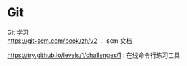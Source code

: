 # Git
Git    学习 <br>
https://git-scm.com/book/zh/v2     ： scm   文档<br>

https://try.github.io/levels/1/challenges/1   :   在线命令行练习工具
